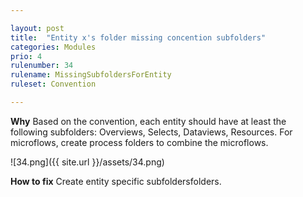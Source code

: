 ```yaml
---

layout: post
title:  "Entity x's folder missing concention subfolders"
categories: Modules
prio: 4
rulenumber: 34
rulename: MissingSubfoldersForEntity
ruleset: Convention

---
```


**Why**
Based on the convention, each entity should have at least the following subfolders: Overviews, Selects, Dataviews, Resources. For microflows, create process folders to combine the microflows.

![34.png]({{ site.url }}/assets/34.png)

**How to fix**
Create entity specific subfoldersfolders.